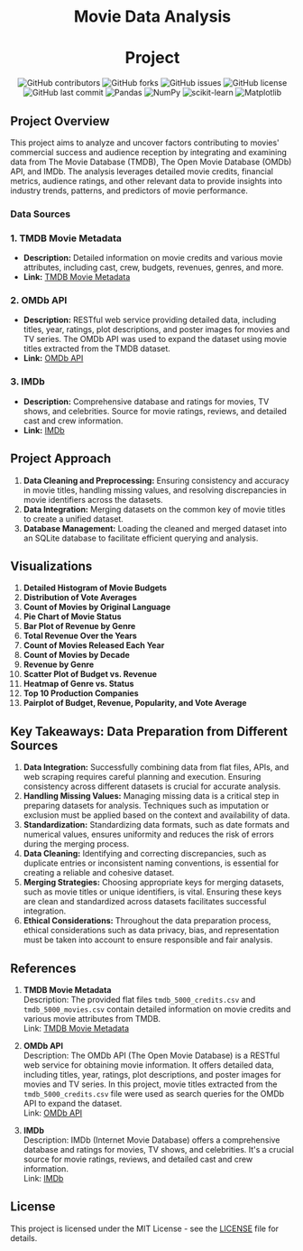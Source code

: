 
<div align="center">
  <h1>Movie Data Analysis</h1>
</div>
<div align="center">
  <h1>Project</h1>
</div>

<p align="center">
    <img src="https://img.shields.io/github/contributors/saboye/Movie-Data-Analysis?color=blue&logo=github&style=for-the-badge" alt="GitHub contributors" />
    <img src="https://img.shields.io/github/forks/saboye/Movie-Data-Analysis?logo=github&style=for-the-badge" alt="GitHub forks" />
    <img src="https://img.shields.io/github/issues-raw/saboye/Movie-Data-Analysis?style=for-the-badge" alt="GitHub issues" />
    <img src="https://img.shields.io/github/license/saboye/Movie-Data-Analysis?style=for-the-badge" alt="GitHub license" />
    <img src="https://img.shields.io/github/last-commit/saboye/Movie-Data-Analysis?style=for-the-badge" alt="GitHub last commit" />
    <img src="https://img.shields.io/badge/pandas-1.3.5-blue?style=for-the-badge&logo=pandas" alt="Pandas" />
    <img src="https://img.shields.io/badge/numpy-1.20.3-blue?style=for-the-badge&logo=numpy" alt="NumPy" />
    <img src="https://img.shields.io/badge/scikit--learn-0.24.2-blue?style=for-the-badge&logo=scikit-learn" alt="scikit-learn" />
    <img src="https://img.shields.io/badge/matplotlib-3.4.2-blue?style=for-the-badge&logo=matplotlib" alt="Matplotlib" />
</p>


## Project Overview

This project aims to analyze and uncover factors contributing to movies' commercial success and audience reception by integrating and examining data from The Movie Database (TMDB), The Open Movie Database (OMDb) API, and IMDb. The analysis leverages detailed movie credits, financial metrics, audience ratings, and other relevant data to provide insights into industry trends, patterns, and predictors of movie performance.

### Data Sources

### 1. TMDB Movie Metadata
- **Description:** Detailed information on movie credits and various movie attributes, including cast, crew, budgets, revenues, genres, and more.
- **Link:** [TMDB Movie Metadata](https://www.kaggle.com/datasets/tmdb/tmdb-movie-metadata)

### 2. OMDb API
- **Description:** RESTful web service providing detailed data, including titles, year, ratings, plot descriptions, and poster images for movies and TV series. The OMDb API was used to expand the dataset using movie titles extracted from the TMDB dataset.
- **Link:** [OMDb API](https://www.omdbapi.com/)

### 3. IMDb
- **Description:** Comprehensive database and ratings for movies, TV shows, and celebrities. Source for movie ratings, reviews, and detailed cast and crew information.
- **Link:** [IMDb](https://datasets.imdbws.com/)

## Project Approach

1. **Data Cleaning and Preprocessing:** Ensuring consistency and accuracy in movie titles, handling missing values, and resolving discrepancies in movie identifiers across the datasets.
2. **Data Integration:** Merging datasets on the common key of movie titles to create a unified dataset.
3. **Database Management:** Loading the cleaned and merged dataset into an SQLite database to facilitate efficient querying and analysis.

## Visualizations

1. **Detailed Histogram of Movie Budgets**
2. **Distribution of Vote Averages**
3. **Count of Movies by Original Language**
4. **Pie Chart of Movie Status**
5. **Bar Plot of Revenue by Genre**
6. **Total Revenue Over the Years**
7. **Count of Movies Released Each Year**
8. **Count of Movies by Decade**
9. **Revenue by Genre**
10. **Scatter Plot of Budget vs. Revenue**
11. **Heatmap of Genre vs. Status**
12. **Top 10 Production Companies**
13. **Pairplot of Budget, Revenue, Popularity, and Vote Average**

## Key Takeaways: Data Preparation from Different Sources

1. **Data Integration:** Successfully combining data from flat files, APIs, and web scraping requires careful planning and execution. Ensuring consistency across different datasets is crucial for accurate analysis.
2. **Handling Missing Values:** Managing missing data is a critical step in preparing datasets for analysis. Techniques such as imputation or exclusion must be applied based on the context and availability of data.
3. **Standardization:** Standardizing data formats, such as date formats and numerical values, ensures uniformity and reduces the risk of errors during the merging process.
4. **Data Cleaning:** Identifying and correcting discrepancies, such as duplicate entries or inconsistent naming conventions, is essential for creating a reliable and cohesive dataset.
5. **Merging Strategies:** Choosing appropriate keys for merging datasets, such as movie titles or unique identifiers, is vital. Ensuring these keys are clean and standardized across datasets facilitates successful integration.
6. **Ethical Considerations:** Throughout the data preparation process, ethical considerations such as data privacy, bias, and representation must be taken into account to ensure responsible and fair analysis.

## References

1. **TMDB Movie Metadata**  
   Description: The provided flat files `tmdb_5000_credits.csv` and `tmdb_5000_movies.csv` contain detailed information on movie credits and various movie attributes from TMDB.  
   Link: [TMDB Movie Metadata](https://www.kaggle.com/datasets/tmdb/tmdb-movie-metadata)

2. **OMDb API**  
   Description: The OMDb API (The Open Movie Database) is a RESTful web service for obtaining movie information. It offers detailed data, including titles, year, ratings, plot descriptions, and poster images for movies and TV series. In this project, movie titles extracted from the `tmdb_5000_credits.csv` file were used as search queries for the OMDb API to expand the dataset.  
   Link: [OMDb API](https://www.omdbapi.com/)

3. **IMDb**  
   Description: IMDb (Internet Movie Database) offers a comprehensive database and ratings for movies, TV shows, and celebrities. It's a crucial source for movie ratings, reviews, and detailed cast and crew information.  
   Link: [IMDb](https://datasets.imdbws.com/)

## License

This project is licensed under the MIT License - see the [LICENSE](LICENSE) file for details.

